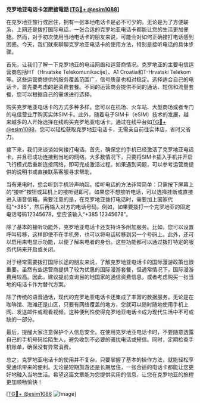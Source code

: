 **克罗地亚电话卡怎麽接電話 [[TG💪+ @esim1088](https://t.me/s/esim1088)]**

在克罗地亚旅行或居住，拥有一张本地电话卡是必不可少的。无论是为了方便联系、上网还是拨打国际电话，一张合适的克罗地亚电话卡都能让您的生活更加便捷。然而，对于初次使用当地电话卡的朋友来说，可能会对如何正确接打电话感到困惑。今天，我们就来聊聊克罗地亚电话卡的使用方法，特别是接听电话的具体步骤。

首先，让我们了解一下克罗地亚的电话网络和运营商情况。克罗地亚的主要电信运营商包括HT（Hrvatske Telekomunikacije）、A1 Croatia和T-Hrvatski Telekom等。这些运营商提供的服务覆盖范围广，信号质量也相对稳定。选择适合自己的电话卡，首先要考虑的是资费套餐。不同的运营商会提供不同的通话、短信和流量套餐，您可以根据自己的需求进行选择。

购买克罗地亚电话卡的方式多种多样。您可以在机场、火车站、大型商场或者专门的电信营业厅购买实体SIM卡。此外，随着电子SIM卡（eSIM）技术的发展，越来越多的人开始选择在线购买克罗地亚电话卡。通过在线平台如[TG💪+ @esim1088](https://t.me/s/esim1088)，您可以轻松获取克罗地亚电话卡，无需亲自前往实体店，省时又省力。

接下来，我们来谈谈如何接打电话。首先，确保您的手机已经激活了克罗地亚电话卡，并且已成功连接到当地的网络。大多数情况下，只要将SIM卡插入手机并开启飞行模式后重新连接网络，即可完成激活过程。如果遇到问题，可以参考运营商提供的说明书或直接联系客服寻求帮助。

当有来电时，您会听到手机铃声响起。接听电话的方法非常简单：只需按下屏幕上的“接听”按钮或耳机上的接听键即可。如果您不想接听电话，可以选择挂断或直接进入语音信箱。需要注意的是，在克罗地亚拨打电话时，需要加上国家代码“+385”，然后再输入对方的电话号码。例如，如果要拨打一个克罗地亚的固定电话号码12345678，您应该输入“+385 12345678”。

除了基本的接听功能外，克罗地亚电话卡还支持许多附加服务。比如，您可以设置呼叫转移，这样即使不在手机旁，也可以将电话转移到另一个号码上。此外，还可以启用来电显示功能，以便了解来电者的身份。这些功能都可以通过拨打特定的服务代码来开启或关闭。

对于经常需要拨打国际长途的朋友来说，了解克罗地亚电话卡的国际漫游政策也很重要。虽然有些运营商提供了较为优惠的国际漫游套餐，但通常情况下，国际漫游费用较高。因此，建议提前查询目的地国家的通信资费信息，或者考虑购买一张当地的电话卡作为替代方案。

除了传统的语音通话，现代的克罗地亚电话卡还集成了丰富的数据服务。无论是在咖啡馆、海滩还是山区，只要有网络覆盖的地方，您就可以随时随地使用手机上网、发送邮件或观看视频。这种便利性使得克罗地亚电话卡成为现代生活中不可或缺的一部分。

最后，提醒大家注意保护个人信息安全。在使用克罗地亚电话卡时，不要随意透露自己的手机号码给陌生人，避免收到不必要的骚扰电话或短信。同时，定期检查手机账单，确保没有异常消费。

总之，克罗地亚电话卡的使用并不复杂，只要掌握了基本的操作方法，就能轻松享受通讯带来的便利。无论是短期旅游还是长期居住，一张合适的电话卡都能让您更好地融入当地生活。希望这篇文章能为您提供实用的信息，让您在克罗地亚的旅程更加顺畅愉快！

[[TG💪+ @esim1088](https://t.me/s/esim1088) ![Image](https://i.postimg.cc/4NQfJmqS/Snipaste-2025-05-13-00-14-12.png)]